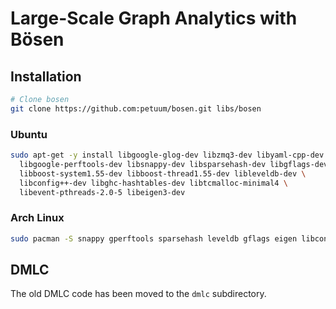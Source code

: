 # Large-Scale Graph Analytics with Bösen

## Installation

```sh
# Clone bosen
git clone https://github.com:petuum/bosen.git libs/bosen
```

### Ubuntu

```sh
sudo apt-get -y install libgoogle-glog-dev libzmq3-dev libyaml-cpp-dev \
  libgoogle-perftools-dev libsnappy-dev libsparsehash-dev libgflags-dev \
  libboost-system1.55-dev libboost-thread1.55-dev libleveldb-dev \
  libconfig++-dev libghc-hashtables-dev libtcmalloc-minimal4 \
  libevent-pthreads-2.0-5 libeigen3-dev
```

### Arch Linux

```sh
sudo pacman -S snappy gperftools sparsehash leveldb gflags eigen libconfig yaml-cpp
```

## DMLC

The old DMLC code has been moved to the `dmlc` subdirectory.
